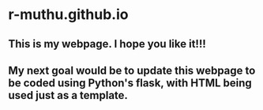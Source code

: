 # r-muthu.github.io
## This is my webpage. I hope you like it!!!
## My next goal would be to update this webpage to be coded using Python's flask, with HTML being used just as a template.